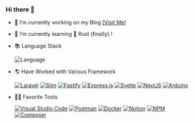 ### Hi there 👋
- 🚀 I’m currently working on my Blog [[Visit Me]](https://radito.github.io)
- 🌱 I’m currently learning 🦀 Rust (finally) !
- 📚 Language Stack

    ![Language](https://skillicons.dev/icons?i=js,ts,php,py,cpp)
- 🌎 Have Worked with Various Framework

    [![Laravel](https://img.shields.io/badge/laravel-%23FF2D20.svg?style=for-the-badge&logo=laravel&logoColor=white)](https://laravel.com/)
    [![Slim](https://img.shields.io/badge/Slim-719E40?style=for-the-badge&logo=gradle&logoColor=white)](https://www.slimframework.com/)
    [![Fastify](https://img.shields.io/badge/fastify-%23000000.svg?style=for-the-badge&logo=fastify&logoColor=white)](https://www.fastify.io/)
    [![Express.js](https://img.shields.io/badge/express.js-%23404d59.svg?style=for-the-badge&logo=express&logoColor=%2361DAFB)](https://expressjs.com/)
    [![Svelte](https://img.shields.io/badge/svelte-%23F96743.svg?style=for-the-badge&logo=svelte&logoColor=white)](https://svelte.dev/)
    [![NextJS](https://img.shields.io/badge/Next-black?style=for-the-badge&logo=next.js&logoColor=white)](https://nextjs.org/)
    [![Arduino](https://img.shields.io/badge/-Arduino-00979D?style=for-the-badge&logo=Arduino&logoColor=white)](https://www.arduino.cc/)

 
 - 👨‍💻 Favorite Tools
 
    [![Visual Studio Code](https://img.shields.io/badge/VSCode-0078d7.svg?style=for-the-badge&logo=visual-studio-code&logoColor=white)](https://code.visualstudio.com/)
    [![Postman](https://img.shields.io/badge/Postman-FF6C37?style=for-the-badge&logo=postman&logoColor=white)](https://www.postman.com/)
    [![Docker](https://img.shields.io/badge/docker-%230db7ed.svg?style=for-the-badge&logo=docker&logoColor=white)](https://www.docker.com/)
    [![Notion](https://img.shields.io/badge/Notion-%23000000.svg?style=for-the-badge&logo=notion&logoColor=white)](https://www.notion.so/)
    [![NPM](https://img.shields.io/badge/NPM-%23CB3837.svg?style=for-the-badge&logo=npm&logoColor=white)](https://www.npmjs.com/)
    [![Composer](https://img.shields.io/badge/Composer-FFFFFF.svg?style=for-the-badge&logo=composer&logoColor=black)](https://getcomposer.org/)


<!--
**radito/radito** is a ✨ _special_ ✨ repository because its `README.md` (this file) appears on your GitHub profile.

Here are some ideas to get you started:

- 🔭 I’m currently working on ...
- 🌱 I’m currently learning ...
- 👯 I’m looking to collaborate on ...
- 🤔 I’m looking for help with ...
- 💬 Ask me about ...
- 📫 How to reach me: ...
- 😄 Pronouns: ...
- ⚡ Fun fact: ...
-->
